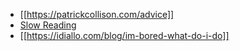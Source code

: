 - [[https://patrickcollison.com/advice]]
- [Slow Reading](https://www.theindy.us/slow-reading/)
- [[https://idiallo.com/blog/im-bored-what-do-i-do]]